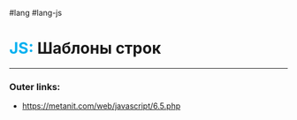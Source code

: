 #lang #lang-js
# <font color="#00b0f0">JS:</font> Шаблоны строк
---
### Outer links:
- https://metanit.com/web/javascript/6.5.php